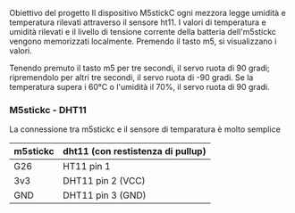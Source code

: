 Obiettivo del progetto
Il dispositivo M5stickC ogni mezzora legge umidità e temperatura rilevati attraverso il sensore ht11. I valori di temperatura e umidità rilevati e il livello di tensione corrente della batteria dell'm5stickc vengono memorizzati localmente.
Premendo il tasto m5, si visualizzano i valori. 


Tenendo premuto il tasto m5 per tre secondi, il servo ruota di 90 gradi; ripremendolo per altri tre secondi, il servo ruota di -90 gradi. 
Se la temperatura supera i 60°C o l'umidità il 70%, il servo ruota di 90 gradi.

### M5stickc - DHT11
La connessione tra m5stickc e il sensore di temparatura è molto semplice

m5stickc | dht11 (con restistenza di pullup)
------------ | -------------
G26 | HT11 pin 1 
3v3 | DHT11 pin 2 (VCC) 
GND | DHT11 pin 3 (GND) 
